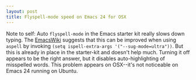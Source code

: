 ```yaml
---
layout: post
title: Flyspell-mode speed on Emacs 24 for OSX 
---
```


Note to self: Auto `flyspell-mode` in the Emacs starter kit really slows down typing. The [EmacsWiki](http://emacswiki.org/emacs/InteractiveSpell#toc4) suggests that this can be improved when using `aspell` by invoking `(setq ispell-extra-args '("--sug-mode=ultra"))`. But this is already in place in the starter-kit and doesn't help much. Turning it off appears to be the right answer, but it disables auto-highlighting of misspelled words. This problem appears on OSX--it's not noticeable on Emacs 24 running on Ubuntu.  
